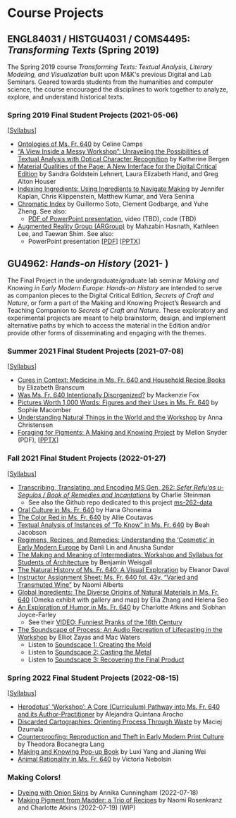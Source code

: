 # Course Projects

## ENGL84031 / HISTGU4031 / COMS4495: *Transforming Texts* (Spring 2019)
The Spring 2019 course *Transforming Texts: Textual Analysis, Literary Modeling, and Visualization* built upon M&K's previous Digital and Lab Seminars. Geared towards students from the humanities and computer science, the course encouraged the disciplines to work together to analyze, explore, and understand historical texts.

### Spring 2019 Final Student Projects (2021-05-06) 
[[Syllabus](https://docs.google.com/document/d/e/2PACX-1vQPLMeJc5B32slPAKIv-4W29hj_G6WR7dVQ7TTbYA7oStHv-Ze7BP5BUkQhUvFgXGXGlylSL6BsL2jT/pub)]
- [Ontologies of Ms. Fr. 640](SP19_Camps_Ontologies-of-Ms-Fr-640.pdf) by Celine Camps
- [“A View Inside a Messy Workshop”: Unraveling the Possibilities of Textual Analysis with Optical Character Recognition](SP19_Bergen_Textual-Analysis-with-Optical-Character-Recognition.pdf) by Katherine Bergen
- [Material Qualities of the Page: A New Interface for the Digital Critical Edition](SP19_Lehnert-Hand-Houser_Material-Qualities-of-the-Page.pdf) by Sandra Goldstein Lehnert, Laura Elizabeth Hand, and Greg Alton Houser
- [Indexing Ingredients: Using Ingredients to Navigate Making](SP19_Kaplan_Indexing-Ingredients.pdf) by Jennifer Kaplan, Chris Klippenstein, Matthew Kumar, and Vera Senina
- [Chromatic Index](SP19_Soto_Chromatic-Index.pdf) by Guillermo Soto, Clement Godbarge, and Yuhe Zheng. See also:
  - [PDF of PowerPoint presentation](SP19_Chromatic-Index-Presentation.pdf), video (TBD), code (TBD)
- [Augmented Reality Group (ARGroup)](SP19_ARGroup.pdf) by Mahzabin Hasnath, Kathleen Lee, and Taewan Shim. See also:
  - PowerPoint presentation [[PDF](SP19_ARGroup-Presentation.pdf)] [[PPTX](SP19_ARGroup-Presentation.pptx)]

## GU4962: *Hands-on History* (2021- )
The Final Project in the undergraduate/graduate lab seminar *Making and Knowing in Early Modern Europe: Hands-on History* are intended to serve as companion pieces to the Digital Critical Edition, *Secrets of Craft and Nature*, or form a part of the Making and Knowing Project’s Research and Teaching Companion to *Secrets of Craft and Nature*. These exploratory and experimental projects are meant to help brainstorm, design, and implement alternative paths by which to access the material in the Edition and/or provide other forms of disseminating and engaging with the themes.

### Summer 2021 Final Student Projects (2021-07-08) 
[[Syllabus](https://docs.google.com/document/d/e/2PACX-1vTdDTbjg3Wo-03RCA7KtszFF-nVyY0ECotExiQK8SnNpBQ_zNC0tBv9f_RUCujxGlTkdFTZiGicbVKO/pub)]
- [Cures in Context: Medicine in Ms. Fr. 640 and Household Recipe Books](su21_branscum_elizabeth_final-project-medicinal.md) by Elizabeth Branscum
- [Was Ms. Fr. 640 Intentionally Disorganized?](su21_fox_mackenzie_final-project-disorganization.md) by Mackenzie Fox
- [Pictures Worth 1,000 Words: Figures and their Uses in Ms. Fr. 640](su21_macomber_sophie_final-project-figures.md) by Sophie Macomber
- [Understanding Natural Things in the World and the Workshop](su21_christensen_anna_final-project-natural-things.md) by Anna Christensen
- [Foraging for Pigments: A Making and Knowing Project](su21_snyder_mellon_final-project-pigments.pdf) by Mellon Snyder (PDF), [[PPTX](su21_snyder_mellon_final-project-pigments.pptx)]

### Fall 2021 Final Student Projects (2022-01-27) 
[[Syllabus](https://docs.google.com/document/d/e/2PACX-1vSwHOvl3vKELpALapOMMPWTRYaTkVxSn6n9243mOpekLYzlzpIbpmjzZjaRcFnj_RCi3iwNKSm5qBHS/pub)]
- [Transcribing, Translating, and Encoding MS Gen, 262: *Sefer Refu'os u-Segulos / Book of Remedies and Incantations*](fa21_steinman_charlie_final-project-ms262.md) by Charlie Steinman
     - See also the Github repo dedicated to this project [ms-262-data](https://github.com/cu-mkp/ms-262-data)
- [Oral Culture in Ms. Fr. 640](fa21_ghoneima_hana_final-project-oral-culture.md) by Hana Ghoneima
- [The Color Red in Ms. Fr. 640](fa21_coutavas_allie_final-project-reds.md) by Allie Coutavas
- [Textual Analysis of Instances of “To Know” in Ms. Fr. 640](fa21_jacobson_beah_final-project-know.md) by Beah Jacobson
- [Regimens, Recipes, and Remedies: Understanding the ‘Cosmetic’ in Early Modern Europe](fa21_lin+sundar_danli+anusha_final-project_regimens-remedies.md) by Danli Lin and Anusha Sundar
- [The Making and Meaning of Intermediates: Workshop and Syllabus for Students of Architecture](fa21_weisgall_benjamin_final-project-architecture-workshop.md) by Benjamin Weisgall
- [The Natural History of Ms. Fr. 640: A Visual Exploration](fa21_davol_eleanor_final-project-nat-history.pdf) by Eleanor Davol
- [Instructor Assignment Sheet: Ms. Fr. 640 fol. 43v, “Varied and Transmuted Wine”](fa21_alberts_naomi_final-project_ph-lesson.md) by Naomi Alberts
- [Global Ingredients: The Diverse Origins of Natural Materials in Ms. Fr. 640](https://catapanoth.com/omandka/exhibits/show/global-ingredients--the-divers) (Omeka exhibit with gallery and map) by Elia Zhang and Helena Seo
- [An Exploration of Humor in Ms. Fr. 640](fa21_atkins+joyce-farley_charlotte+siobhan_pranks.md) by Charlotte Atkins and Siobhan Joyce-Farley
     - See their [VIDEO: Funniest Pranks of the 16th Century](https://youtu.be/BFK71x0bvuE)
-  [The Soundscape of Process: An Audio Recreation of Lifecasting in the Workshop](fa21_zayas+waters_elliot+mac_final-project-soundscape.md) by Elliot Zayas and Mac Waters
     - Listen to [Soundscape 1: Creating the Mold](https://vimeo.com/672477385)
     - Listen to [Soundscape 2: Casting the Metal](https://vimeo.com/672823504)
     - Listen to [Soundscape 3: Recovering the Final Product](https://vimeo.com/672823543)

### Spring 2022 Final Student Projects (2022-08-15) 
[[Syllabus](https://docs.google.com/document/d/e/2PACX-1vS_I76a42zOm-GfGNZHl4s385XNFV4pkHqBq_x0op2S8LUlqN_-B5ebEPdNxqJ3-O1wWUiyemMA2zF9/pub)]
- [Herodotus’ ‘Workshop’: A Core (Curriculum) Pathway into Ms. Fr. 640 and its Author-Practitioner](sp22_arocho_alejandra_herodotus-workshop.md) by Alejandra Quintana Arocho
- [Discarded Cartographies: Orienting Process Through Waste](sp22_dzumala_maciej_discards.pdf) by Maciej Dzumala
- [Counterproofing: Reproduction and Theft in Early Modern Print Culture](sp22_lang_theodora_counterproofing.md) by Theodora Bocanegra Lang
- [Making and Knowing Pop-up Book](sp22_wei+yang_jianing+luxi_popup.md) by Luxi Yang and Jianing Wei
- [Animal Rationality in Ms. Fr. 640](sp22_nebolsin_victoria_final-project_animal-rationality.md) by Victoria Nebolsin

### Making Colors!
- [Dyeing with Onion Skins](su22_fld_cunningham_annika_onion-skin-dyeing.md) by Annika Cunningham (2022-07-18)
- [Making Pigment from Madder: a Trio of Recipes](sp22_fld_rosenkranz_naomi_madder-lake-trio.md) by Naomi Rosenkranz and Charlotte Atkins (2022-07-19) (WIP)
